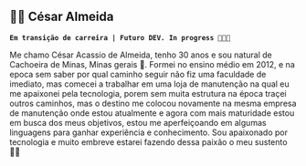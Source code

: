 ## 👨‍💻 César Almeida

**`Em transição de carreira | Futuro DEV. In progress 👨🏻‍🎓`**

Me chamo César Acassio de Almeida, tenho 30 anos e sou natural de Cachoeira de Minas, Minas gerais 🔺. Formei no ensino médio em 2012, e na epoca sem saber por qual caminho seguir não fiz uma faculdade de imediato, mas comecei a trabalhar em uma loja de manutenção na qual eu me apaixonei pela tecnologia, porem sem muita estrutura na época traçei outros caminhos, mas o destino me colocou novamente na mesma empresa de manutenção onde estou atualmente e agora com mais maturidade estou em busca dos meus objetivos, estou me aperfeiçoando em algumas linguagens para ganhar experiência e conhecimento.  Sou apaixonado por tecnologia e muito embreve estarei fazendo dessa paixão o meu sustento 🙌🏻
